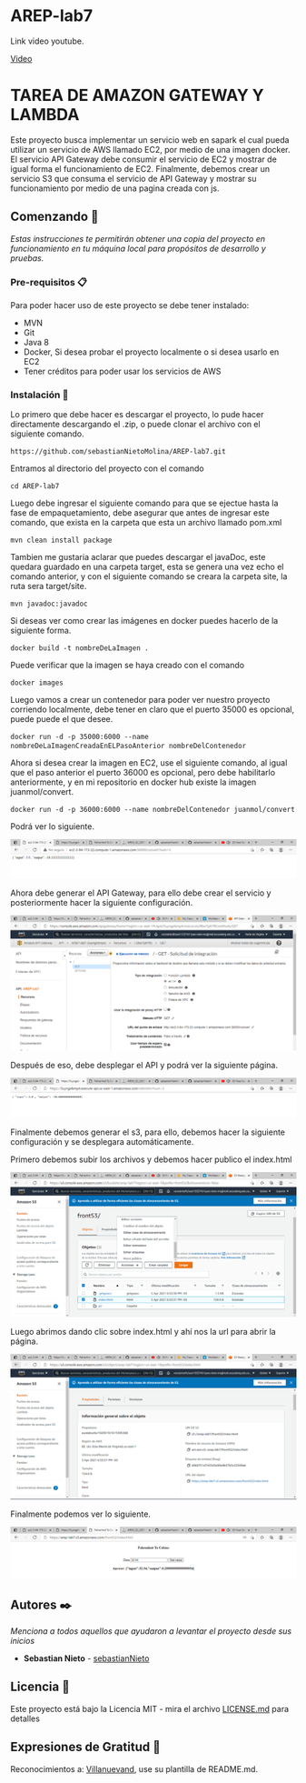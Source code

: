 # AREP-lab7

Link video youtube.

[Video](https://www.youtube.com/watch?v=A07O_olfH70)

# TAREA DE AMAZON GATEWAY Y LAMBDA

Este proyecto busca implementar un servicio web en sapark el cual pueda utilizar un servicio de AWS llamado EC2, por medio de una imagen docker. El servicio API Gateway debe consumir el servicio de EC2 y mostrar de igual forma el funcionamiento de EC2. Finalmente, debemos crear un servicio S3 que consuma el servicio de API Gateway y mostrar su funcionamiento por medio de una pagina creada con js.

## Comenzando 🚀

_Estas instrucciones te permitirán obtener una copia del proyecto en funcionamiento en tu máquina local para propósitos de desarrollo y pruebas._

### Pre-requisitos 📋

Para poder hacer uso de este proyecto se debe tener instalado:
 
  * MVN
  * Git
  * Java 8
  * Docker, Si desea probar el proyecto localmente o si desea usarlo en EC2
  * Tener créditos para poder usar los servicios de AWS

### Instalación 🔧

Lo primero que debe hacer es descargar el proyecto, lo pude hacer directamente descargando el .zip, o puede clonar el archivo con el siguiente comando.

```
https://github.com/sebastianNietoMolina/AREP-lab7.git
```

Entramos al directorio del proyecto con el comando

```
cd AREP-lab7
```

Luego debe ingresar el siguiente comando para que se ejectue hasta la fase de empaquetamiento, debe asegurar que antes de ingresar este comando, que exista en la carpeta que esta un archivo llamado pom.xml

```
mvn clean install package
```

Tambien me gustaria aclarar que puedes descargar el javaDoc, este quedara guardado en una carpeta target, esta se genera una vez echo el comando anterior, y con el siguiente comando se creara la carpeta site, la ruta sera target/site.

```
mvn javadoc:javadoc
```

Si deseas ver como crear las imágenes en docker puedes hacerlo de la siguiente forma.

```
docker build -t nombreDeLaImagen .
```

Puede verificar que la imagen se haya creado con el comando

```
docker images
```

Luego vamos a crear un contenedor para poder ver nuestro proyecto corriendo localmente, debe tener en claro que el puerto 35000 es opcional, puede puede el que desee.

```
docker run -d -p 35000:6000 --name nombreDeLaImagenCreadaEnELPasoAnterior nombreDelContenedor
```

Ahora si desea crear la imagen en EC2, use el siguiente comando, al igual que el paso anterior el puerto 36000 es opcional, pero debe habilitarlo anteriormente, y en mi repositorio en docker hub existe la imagen juanmol/convert.

```
docker run -d -p 36000:6000 --name nombreDelContenedor juanmol/convert
```

Podrá ver lo siguiente.

![](prueba/prueba1.PNG)

Ahora debe generar el API Gateway, para ello debe crear el servicio y posteriormente hacer la siguiente configuración.

![](prueba/prueba21.PNG)

Después de eso, debe desplegar el API y podrá ver la siguiente página.

![](prueba/prueba2.PNG)

Finalmente debemos generar el s3, para ello, debemos hacer la siguiente configuración y se desplegara automáticamente.

Primero debemos subir los archivos y debemos hacer publico el index.html

![](prueba/prueba31.PNG)

Luego abrimos dando clic sobre index.html y ahí nos la url para abrir la página.

![](prueba/prueba32.PNG)

Finalmente podemos ver lo siguiente.

![](prueba/prueba3.PNG)



## Autores ✒️

_Menciona a todos aquellos que ayudaron a levantar el proyecto desde sus inicios_

* **Sebastian Nieto** - [sebastianNieto](https://github.com/sebastianNietoMolina)

## Licencia 📄

Este proyecto está bajo la Licencia MIT - mira el archivo [LICENSE.md](LICENSE.md) para detalles

## Expresiones de Gratitud 🎁

Reconocimientos a: [Villanuevand](https://github.com/Villanuevand), use su plantilla de README.md.

